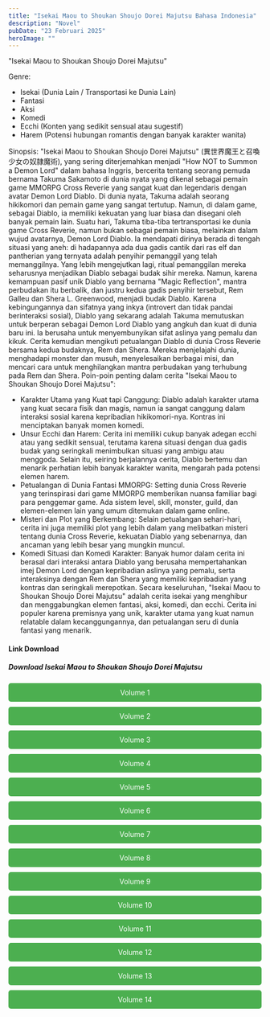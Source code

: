 ```yaml
---
title: "Isekai Maou to Shoukan Shoujo Dorei Majutsu Bahasa Indonesia"
description: "Novel"
pubDate: "23 Februari 2025"
heroImage: ""
---
```

"Isekai Maou to Shoukan Shoujo Dorei Majutsu"

Genre:
 * Isekai (Dunia Lain / Transportasi ke Dunia Lain)
 * Fantasi
 * Aksi
 * Komedi
 * Ecchi (Konten yang sedikit sensual atau sugestif)
 * Harem (Potensi hubungan romantis dengan banyak karakter wanita)

Sinopsis:
"Isekai Maou to Shoukan Shoujo Dorei Majutsu" (異世界魔王と召喚少女の奴隷魔術), yang sering diterjemahkan menjadi "How NOT to Summon a Demon Lord" dalam bahasa Inggris,  bercerita tentang seorang pemuda bernama Takuma Sakamoto di dunia nyata yang dikenal sebagai pemain game MMORPG Cross Reverie yang sangat kuat dan legendaris dengan avatar Demon Lord Diablo.
Di dunia nyata, Takuma adalah seorang hikikomori dan pemain game yang sangat tertutup. Namun, di dalam game, sebagai Diablo, ia memiliki kekuatan yang luar biasa dan disegani oleh banyak pemain lain.
Suatu hari, Takuma tiba-tiba tertransportasi ke dunia game Cross Reverie, namun bukan sebagai pemain biasa, melainkan dalam wujud avatarnya, Demon Lord Diablo.  Ia mendapati dirinya berada di tengah situasi yang aneh: di hadapannya ada dua gadis cantik dari ras elf dan pantherian yang ternyata adalah penyihir pemanggil yang telah memanggilnya.
Yang lebih mengejutkan lagi, ritual pemanggilan mereka seharusnya menjadikan Diablo sebagai budak sihir mereka. Namun, karena kemampuan pasif unik Diablo yang bernama "Magic Reflection", mantra perbudakan itu berbalik, dan justru kedua gadis penyihir tersebut, Rem Galleu dan Shera L. Greenwood, menjadi budak Diablo.
Karena kebingungannya dan sifatnya yang inkya (introvert dan tidak pandai berinteraksi sosial), Diablo yang sekarang adalah Takuma memutuskan untuk berperan sebagai Demon Lord Diablo yang angkuh dan kuat di dunia baru ini. Ia berusaha untuk menyembunyikan sifat aslinya yang pemalu dan kikuk.
Cerita kemudian mengikuti petualangan Diablo di dunia Cross Reverie bersama kedua budaknya, Rem dan Shera.  Mereka menjelajahi dunia, menghadapi monster dan musuh, menyelesaikan berbagai misi, dan mencari cara untuk menghilangkan mantra perbudakan yang terhubung pada Rem dan Shera.
Poin-poin penting dalam cerita "Isekai Maou to Shoukan Shoujo Dorei Majutsu":
 * Karakter Utama yang Kuat tapi Canggung: Diablo adalah karakter utama yang kuat secara fisik dan magis, namun ia sangat canggung dalam interaksi sosial karena kepribadian hikikomori-nya. Kontras ini menciptakan banyak momen komedi.
 * Unsur Ecchi dan Harem: Cerita ini memiliki cukup banyak adegan ecchi atau yang sedikit sensual, terutama karena situasi dengan dua gadis budak yang seringkali menimbulkan situasi yang ambigu atau menggoda. Selain itu, seiring berjalannya cerita, Diablo bertemu dan menarik perhatian lebih banyak karakter wanita, mengarah pada potensi elemen harem.
 * Petualangan di Dunia Fantasi MMORPG: Setting dunia Cross Reverie yang terinspirasi dari game MMORPG memberikan nuansa familiar bagi para penggemar game. Ada sistem level, skill, monster, guild, dan elemen-elemen lain yang umum ditemukan dalam game online.
 * Misteri dan Plot yang Berkembang: Selain petualangan sehari-hari, cerita ini juga memiliki plot yang lebih dalam yang melibatkan misteri tentang dunia Cross Reverie, kekuatan Diablo yang sebenarnya, dan ancaman yang lebih besar yang mungkin muncul.
 * Komedi Situasi dan Komedi Karakter: Banyak humor dalam cerita ini berasal dari interaksi antara Diablo yang berusaha mempertahankan imej Demon Lord dengan kepribadian aslinya yang pemalu, serta interaksinya dengan Rem dan Shera yang memiliki kepribadian yang kontras dan seringkali merepotkan.
Secara keseluruhan, "Isekai Maou to Shoukan Shoujo Dorei Majutsu" adalah cerita isekai yang menghibur dan menggabungkan elemen fantasi, aksi, komedi, dan ecchi. Cerita ini populer karena premisnya yang unik, karakter utama yang kuat namun relatable dalam kecanggungannya, dan petualangan seru di dunia fantasi yang menarik.
#### Link Download
<!DOCTYPE html>
<html>
<head>
  <style>
  .download-button {
      display: block;
      margin: 10px 0;
      padding: 10px 20px;
      background-color: #4CAF50;
      color: white;
      text-align: center;
      text-decoration: none;
      border: none;
      border-radius: 5px;
    }
  </style>
</head>
<body>

  <h5>Download Isekai Maou to Shoukan Shoujo Dorei Majutsu</h5>

  <a href="https://gawr-index.floral.workers.dev/0:/LN%20&%20WN/LN%20&%20WN%20Jepang%20P1/Isekai%20Maou%20to%20Shoukan%20Shoujo%20Dorei%20Majutsu/Isekai%20Maou%20to%20Shoukan%20Shoujo%20Dorei%20Majutsu%20-%20Volume%201%20-%20Lib%C3%A9r%C3%A9Novel%20-%20CSNovel.Blogspot.Com.pdf" class="download-button" download>Volume 1</a>
  <a href="https://gawr-index.floral.workers.dev/0:/LN%20&%20WN/LN%20&%20WN%20Jepang%20P1/Isekai%20Maou%20to%20Shoukan%20Shoujo%20Dorei%20Majutsu/Isekai%20Maou%20to%20Shoukan%20Shoujo%20Dorei%20Majutsu%20-%20Volume%202%20-%20Lib%C3%A9r%C3%A9Novel%20-%20CSNovel.Blogspot.Com.pdf" class="download-button" download>Volume 2</a>
  <a href="https://gawr-index.floral.workers.dev/0:/LN%20&%20WN/LN%20&%20WN%20Jepang%20P1/Isekai%20Maou%20to%20Shoukan%20Shoujo%20Dorei%20Majutsu/Isekai%20Maou%20to%20Shoukan%20Shoujo%20Dorei%20Majutsu%20-%20Volume%203%20-%20Lib%C3%A9r%C3%A9Novel%20-%20CSNovel.Blogspot.Com.pdf" class="download-button" download>Volume 3</a>
  <a href="https://gawr-index.floral.workers.dev/0:/LN%20&%20WN/LN%20&%20WN%20Jepang%20P1/Isekai%20Maou%20to%20Shoukan%20Shoujo%20Dorei%20Majutsu/Isekai%20Maou%20to%20Shoukan%20Shoujo%20Dorei%20Majutsu%20-%20Volume%204%20-%20Lib%C3%A9r%C3%A9Novel%20-%20CSNovel.Blogspot.Com.pdf" class="download-button" download>Volume 4</a>
  <a href="https://gawr-index.floral.workers.dev/0:/LN%20&%20WN/LN%20&%20WN%20Jepang%20P1/Isekai%20Maou%20to%20Shoukan%20Shoujo%20Dorei%20Majutsu/Isekai%20Maou%20to%20Shoukan%20Shoujo%20Dorei%20Majutsu%20-%20Volume%205%20-%20Lib%C3%A9r%C3%A9Novel%20-%20CSNovel.Blogspot.Com.pdf" class="download-button" download>Volume 5</a>
  <a href="https://gawr-index.floral.workers.dev/0:/LN%20&%20WN/LN%20&%20WN%20Jepang%20P1/Isekai%20Maou%20to%20Shoukan%20Shoujo%20Dorei%20Majutsu/Isekai%20Maou%20to%20Shoukan%20Shoujo%20Dorei%20Majutsu%20-%20Volume%206%20-%20Lib%C3%A9r%C3%A9Novel%20-%20CSNovel.Blogspot.Com.pdf" class="download-button" download>Volume 6</a>
  <a href="https://gawr-index.floral.workers.dev/0:/LN%20&%20WN/LN%20&%20WN%20Jepang%20P1/Isekai%20Maou%20to%20Shoukan%20Shoujo%20Dorei%20Majutsu/Isekai%20Maou%20to%20Shoukan%20Shoujo%20Dorei%20Majutsu%20-%20Volume%207%20-%20Lib%C3%A9r%C3%A9Novel%20-%20CSNovel.Blogspot.Com.pdf" class="download-button" download>Volume 7</a>
  <a href="https://gawr-index.floral.workers.dev/0:/LN%20&%20WN/LN%20&%20WN%20Jepang%20P1/Isekai%20Maou%20to%20Shoukan%20Shoujo%20Dorei%20Majutsu/Isekai%20Maou%20to%20Shoukan%20Shoujo%20Dorei%20Majutsu%20-%20Volume%208%20-%20Lib%C3%A9r%C3%A9Novel%20-%20CSNovel.Blogspot.Com.pdf" class="download-button" download>Volume 8</a>
  <a href="https://gawr-index.floral.workers.dev/0:/LN%20&%20WN/LN%20&%20WN%20Jepang%20P1/Isekai%20Maou%20to%20Shoukan%20Shoujo%20Dorei%20Majutsu/Isekai%20Maou%20to%20Shoukan%20Shoujo%20Dorei%20Majutsu%20-%20Volume%209%20-%20Lib%C3%A9r%C3%A9Novel%20-%20CSNovel.Blogspot.Com.pdf" class="download-button" download>Volume 9</a>
  <a href="https://gawr-index.floral.workers.dev/0:/LN%20&%20WN/LN%20&%20WN%20Jepang%20P1/Isekai%20Maou%20to%20Shoukan%20Shoujo%20Dorei%20Majutsu/Isekai%20Maou%20to%20Shoukan%20Shoujo%20Dorei%20Majutsu%20-%20Volume%2010%20-%20Lib%C3%A9r%C3%A9Novel%20-%20CSNovel.Blogspot.Com.pdf" class="download-button" download>Volume 10</a>
  <a href="https://gawr-index.floral.workers.dev/0:/LN%20&%20WN/LN%20&%20WN%20Jepang%20P1/Isekai%20Maou%20to%20Shoukan%20Shoujo%20Dorei%20Majutsu/Isekai%20Maou%20to%20Shoukan%20Shoujo%20Dorei%20Majutsu%20-%20Volume%2011%20-%20Lib%C3%A9r%C3%A9Novel%20-%20CSNovel.Blogspot.Com.pdf" class="download-button" download>Volume 11</a>
  <a href="https://gawr-index.floral.workers.dev/0:/LN%20&%20WN/LN%20&%20WN%20Jepang%20P1/Isekai%20Maou%20to%20Shoukan%20Shoujo%20Dorei%20Majutsu/Isekai%20Maou%20to%20Shoukan%20Shoujo%20Dorei%20Majutsu%20-%20Volume%2012%20-%20Bakadame.com.pdf" class="download-button" download>Volume 12</a>
  <a href="https://gawr-index.floral.workers.dev/0:/LN%20&%20WN/LN%20&%20WN%20Jepang%20P1/Isekai%20Maou%20to%20Shoukan%20Shoujo%20Dorei%20Majutsu/Isekai%20Maou%20to%20Shoukan%20Shoujo%20Dorei%20Majutsu%20-%20Volume%2013%20-%20Bakadame.com.pdf" class="download-button" download>Volume 13</a>
  <a href="https://gawr-index.floral.workers.dev/0:/LN%20&%20WN/LN%20&%20WN%20Jepang%20P1/Isekai%20Maou%20to%20Shoukan%20Shoujo%20Dorei%20Majutsu/Isekai%20Maou%20to%20Shoukan%20Shoujo%20Dorei%20Majutsu%20-%20Volume%2014%20-%20Bakadame.com.pdf" class="download-button" download>Volume 14</a>

</body>
</html>

